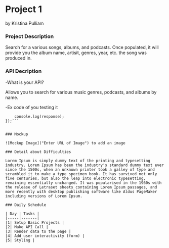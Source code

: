 # Project 1
by Kristina Pulliam


### Project Description

Search for a various songs, albums, and podcasts. Once populated, it will provide you the album name, artisit, genres, year, etc. the song was produced in.

### API Decription 

-What is your API?

Allows you to search for various music genres, podcasts, and albums by name.

-Ex code of you testing it

```$.ajax(settings).done(function (response) {
	console.log(response);
});```


### Mockup

![Mockup Image]("Enter URL of Image") to add an image

### Detail about Difficulties

Lorem Ipsum is simply dummy text of the printing and typesetting industry. Lorem Ipsum has been the industry's standard dummy text ever since the 1500s, when an unknown printer took a galley of type and scrambled it to make a type specimen book. It has survived not only five centuries, but also the leap into electronic typesetting, remaining essentially unchanged. It was popularised in the 1960s with the release of Letraset sheets containing Lorem Ipsum passages, and more recently with desktop publishing software like Aldus PageMaker including versions of Lorem Ipsum.

### Daily Schedule

| Day | Tasks |
|-----|-------|
|1| Setup Basic Projects |
|2| Make API Call |
|3| Render data to the page |
|4| Add user interactivity (form) |
|5| Styling |